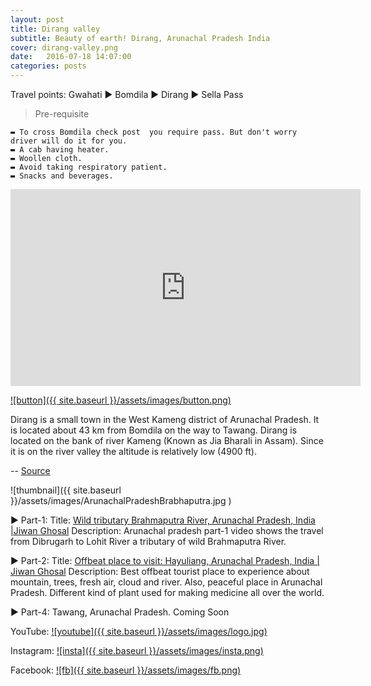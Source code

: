 ```yaml
---
layout: post
title: Dirang valley
subtitle: Beauty of earth! Dirang, Arunachal Pradesh India
cover: dirang-valley.png
date:   2016-07-18 14:07:00
categories: posts
---
```



Travel points: Gwahati ► Bomdila ► Dirang ► Sella Pass

> Pre-requisite

    ▬ To cross Bomdila check post  you require pass. But don't worry driver will do it for you.
    ▬ A cab having heater.
    ▬ Woollen cloth.
    ▬ Avoid taking respiratory patient.
    ▬ Snacks and beverages.


<iframe width="560" height="315" src="https://www.youtube.com/embed/KSOgOS-8h1k" frameborder="0" allow="accelerometer; autoplay; encrypted-media; gyroscope; picture-in-picture" allowfullscreen></iframe>

[![button]({{ site.baseurl }}/assets/images/button.png)](https://www.youtube.com/c/JiwanGhosal/?sub_confirmation=1 "button") 

Dirang is a small town in the West Kameng district of Arunachal Pradesh. It is located about 43 km from Bomdila on the way to Tawang. Dirang is located on the bank of river Kameng (Known as Jia Bharali in Assam). Since it is on the river valley the altitude is relatively low (4900 ft).

-- [Source](http://www.east-himalaya.com/dirang.php)

![thumbnail]({{ site.baseurl }}/assets/images/ArunachalPradeshBrabhaputra.jpg )

► Part-1:
Title: [Wild tributary Brahmaputra River, Arunachal Pradesh, India |Jiwan Ghosal](https://youtu.be/Jb9OpzRVlfc)
Description: Arunachal pradesh part-1 video shows the travel from Dibrugarh to Lohit River a tributary of wild Brahmaputra River. 

► Part-2:
Title: [Offbeat place to visit: Hayuliang, Arunachal Pradesh, India | Jiwan Ghosal](https://youtu.be/Jb9OpzRVlfc)
Description: Best offbeat tourist place to experience about mountain, trees, fresh air, cloud and river. Also, peaceful place in Arunachal Pradesh. Different kind of plant used for making medicine all over the world.

► Part-4: Tawang, Arunachal Pradesh. Coming Soon

YouTube: [![youtube]({{ site.baseurl }}/assets/images/logo.jpg)](https://www.youtube.com/c/JiwanGhosal "youtube")

Instagram: [![insta]({{ site.baseurl }}/assets/images/insta.png)](https://www.instagram.com/stchr_heart/ "insta") 

Facebook: [![fb]({{ site.baseurl }}/assets/images/fb.png)](https://www.facebook.com/jiwan.ghosal/ "fb")
